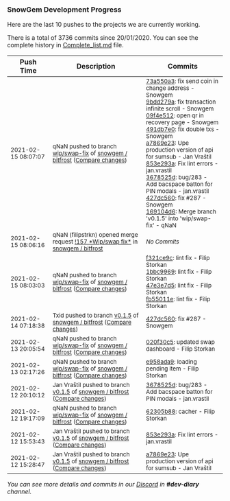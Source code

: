
### SnowGem Development Progress

Here are the last 10 pushes to the projects we are currently working.

There is a total of 3736 commits since 20/01/2020. You can see the complete history in
 [Complete_list.md](Complete_list.md) file.

| Push Time | Description | Commits |
| --- | --- | --- |
| <sub>2021-02-15 08:07:07</sub> | <sub>qNaN pushed to branch [wip/swap\-fix](https://gitlab.com/snowgem/bitfrost/commits/wip/swap-fix) of [snowgem / bitfrost](https://gitlab.com/snowgem/bitfrost) ([Compare changes](https://gitlab.com/snowgem/bitfrost/compare/fb55011e2c40b4b89d1ffebe23655a7ec18f42ae...169104d613bbd4ff48e02241c0de706aa6fb66a8))</sub> | <sub>[73a550a3](https://gitlab.com/snowgem/bitfrost/-/commit/73a550a3788468ce2b2f85b257981286b63c0e48): fix send coin in change address - Snowgem<br>[9bdd279a](https://gitlab.com/snowgem/bitfrost/-/commit/9bdd279a1e7b347d8c9a32224aecd947f77d6f11): fix transaction infinite scroll - Snowgem<br>[09f4e512](https://gitlab.com/snowgem/bitfrost/-/commit/09f4e5127b772624ab6488240302b414e9b4d230): open qr in recovery page - Snowgem<br>[491db7e0](https://gitlab.com/snowgem/bitfrost/-/commit/491db7e00c54add7c9cabf84ebd6b5a173f85c83): fix double txs - Snowgem<br>[a7869e23](https://gitlab.com/snowgem/bitfrost/-/commit/a7869e23459ec871b19e31a230bc5726d21ef39f): Upe production version of api for sumsub - Jan Vraštil<br>[853e293a](https://gitlab.com/snowgem/bitfrost/-/commit/853e293a41c6786e8bdf580a5e0f75bd7c8fb521): Fix lint errors - jan.vrastil<br>[3678525d](https://gitlab.com/snowgem/bitfrost/-/commit/3678525d33dfbc67f1382da524e300baaafc3af5): bug/283 - Add bacspace batton for PIN modals - jan.vrastil<br>[427dc560](https://gitlab.com/snowgem/bitfrost/-/commit/427dc560cdde4234f204080b95b47b7e0ded1e1b): fix #287 - Snowgem<br>[169104d6](https://gitlab.com/snowgem/bitfrost/-/commit/169104d613bbd4ff48e02241c0de706aa6fb66a8): Merge branch 'v0.1.5' into 'wip/swap-fix' - qNaN</sub> |
| <sub>2021-02-15 08:06:16</sub> | <sub>qNaN (filipstrkn) opened merge request [\!157 \*Wip/swap fix\*](https://gitlab.com/snowgem/bitfrost/-/merge_requests/157) in [snowgem / bitfrost](https://gitlab.com/snowgem/bitfrost)</sub> | <sub>_No Commits_</sub> |
| <sub>2021-02-15 08:03:03</sub> | <sub>qNaN pushed to branch [wip/swap\-fix](https://gitlab.com/snowgem/bitfrost/commits/wip/swap-fix) of [snowgem / bitfrost](https://gitlab.com/snowgem/bitfrost) ([Compare changes](https://gitlab.com/snowgem/bitfrost/compare/020f30c5bf10b4df4acfc2a613d506e2f46d7601...fb55011e2c40b4b89d1ffebe23655a7ec18f42ae))</sub> | <sub>[f321ce9c](https://gitlab.com/snowgem/bitfrost/-/commit/f321ce9c12b947cb5e4713545a4d832c2523eb2f): lint fix - Filip Storkan<br>[1bbc9969](https://gitlab.com/snowgem/bitfrost/-/commit/1bbc9969eba13bdc3236966ea378032356f299b9): lint fix - Filip Storkan<br>[47e3e7d5](https://gitlab.com/snowgem/bitfrost/-/commit/47e3e7d58062bea3bdd4df11103625b48f376f75): lint fix - Filip Storkan<br>[fb55011e](https://gitlab.com/snowgem/bitfrost/-/commit/fb55011e2c40b4b89d1ffebe23655a7ec18f42ae): lint fix - Filip Storkan</sub> |
| <sub>2021-02-14 07:18:38</sub> | <sub>Txid pushed to branch [v0\.1\.5](https://gitlab.com/snowgem/bitfrost/commits/v0.1.5) of [snowgem / bitfrost](https://gitlab.com/snowgem/bitfrost) ([Compare changes](https://gitlab.com/snowgem/bitfrost/compare/3678525d33dfbc67f1382da524e300baaafc3af5...427dc560cdde4234f204080b95b47b7e0ded1e1b))</sub> | <sub>[427dc560](https://gitlab.com/snowgem/bitfrost/-/commit/427dc560cdde4234f204080b95b47b7e0ded1e1b): fix #287 - Snowgem</sub> |
| <sub>2021-02-13 20:05:54</sub> | <sub>qNaN pushed to branch [wip/swap\-fix](https://gitlab.com/snowgem/bitfrost/commits/wip/swap-fix) of [snowgem / bitfrost](https://gitlab.com/snowgem/bitfrost) ([Compare changes](https://gitlab.com/snowgem/bitfrost/compare/e958ada99413004593430d1d3cb76c99d02f383a...020f30c5bf10b4df4acfc2a613d506e2f46d7601))</sub> | <sub>[020f30c5](https://gitlab.com/snowgem/bitfrost/-/commit/020f30c5bf10b4df4acfc2a613d506e2f46d7601): updated swap dashboard - Filip Storkan</sub> |
| <sub>2021-02-13 02:17:26</sub> | <sub>qNaN pushed to branch [wip/swap\-fix](https://gitlab.com/snowgem/bitfrost/commits/wip/swap-fix) of [snowgem / bitfrost](https://gitlab.com/snowgem/bitfrost) ([Compare changes](https://gitlab.com/snowgem/bitfrost/compare/62305b882312f4a67434fae890796bac0ae900af...e958ada99413004593430d1d3cb76c99d02f383a))</sub> | <sub>[e958ada9](https://gitlab.com/snowgem/bitfrost/-/commit/e958ada99413004593430d1d3cb76c99d02f383a): loading pending item - Filip Storkan</sub> |
| <sub>2021-02-12 20:10:12</sub> | <sub>Jan Vraštil pushed to branch [v0\.1\.5](https://gitlab.com/snowgem/bitfrost/commits/v0.1.5) of [snowgem / bitfrost](https://gitlab.com/snowgem/bitfrost) ([Compare changes](https://gitlab.com/snowgem/bitfrost/compare/853e293a41c6786e8bdf580a5e0f75bd7c8fb521...3678525d33dfbc67f1382da524e300baaafc3af5))</sub> | <sub>[3678525d](https://gitlab.com/snowgem/bitfrost/-/commit/3678525d33dfbc67f1382da524e300baaafc3af5): bug/283 - Add bacspace batton for PIN modals - jan.vrastil</sub> |
| <sub>2021-02-12 19:17:09</sub> | <sub>qNaN pushed to branch [wip/swap\-fix](https://gitlab.com/snowgem/bitfrost/commits/wip/swap-fix) of [snowgem / bitfrost](https://gitlab.com/snowgem/bitfrost) ([Compare changes](https://gitlab.com/snowgem/bitfrost/compare/f2fe54a62d065400210644b474e785e8fc6a6d45...62305b882312f4a67434fae890796bac0ae900af))</sub> | <sub>[62305b88](https://gitlab.com/snowgem/bitfrost/-/commit/62305b882312f4a67434fae890796bac0ae900af): cacher - Filip Storkan</sub> |
| <sub>2021-02-12 15:53:43</sub> | <sub>Jan Vraštil pushed to branch [v0\.1\.5](https://gitlab.com/snowgem/bitfrost/commits/v0.1.5) of [snowgem / bitfrost](https://gitlab.com/snowgem/bitfrost) ([Compare changes](https://gitlab.com/snowgem/bitfrost/compare/a7869e23459ec871b19e31a230bc5726d21ef39f...853e293a41c6786e8bdf580a5e0f75bd7c8fb521))</sub> | <sub>[853e293a](https://gitlab.com/snowgem/bitfrost/-/commit/853e293a41c6786e8bdf580a5e0f75bd7c8fb521): Fix lint errors - jan.vrastil</sub> |
| <sub>2021-02-12 15:28:47</sub> | <sub>Jan Vraštil pushed to branch [v0\.1\.5](https://gitlab.com/snowgem/bitfrost/commits/v0.1.5) of [snowgem / bitfrost](https://gitlab.com/snowgem/bitfrost) ([Compare changes](https://gitlab.com/snowgem/bitfrost/compare/491db7e00c54add7c9cabf84ebd6b5a173f85c83...a7869e23459ec871b19e31a230bc5726d21ef39f))</sub> | <sub>[a7869e23](https://gitlab.com/snowgem/bitfrost/-/commit/a7869e23459ec871b19e31a230bc5726d21ef39f): Upe production version of api for sumsub - Jan Vraštil</sub> |

_You can see more details and commits in our [Discord](https://discord.gg/zumGnbg) in **#dev-diary** channel._
